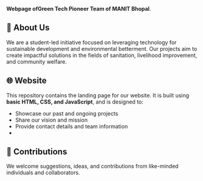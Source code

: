 **Webpage ofGreen Tech Pioneer Team of MANIT Bhopal**.

## 🌿 About Us

We are a student-led initiative focused on leveraging technology for sustainable development and environmental betterment. Our projects aim to create impactful solutions in the fields of sanitation, livelihood improvement, and community welfare.


## 🌐 Website

This repository contains the landing page for our website. It is built using **basic HTML, CSS, and JavaScript**, and is designed to:

- Showcase our past and ongoing projects
- Share our vision and mission
- Provide contact details and team information
- 
## 🤝 Contributions
We welcome suggestions, ideas, and contributions from like-minded individuals and collaborators.
